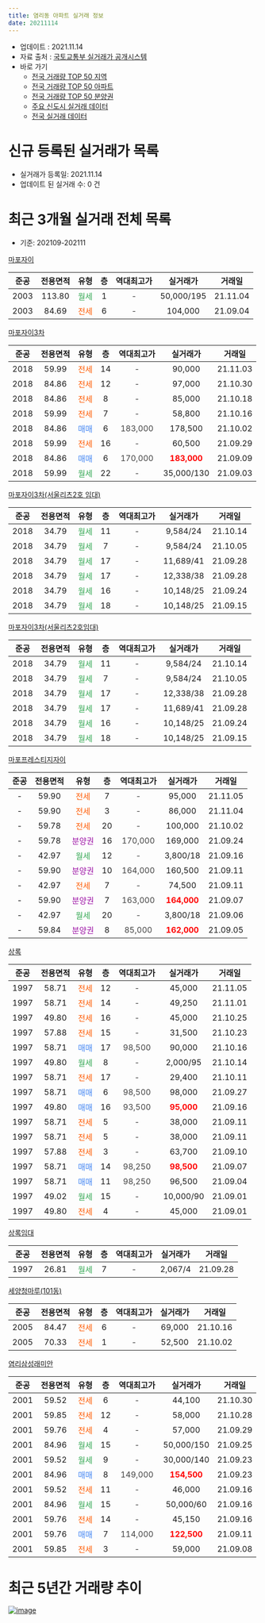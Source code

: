 ```yaml
---
title: 염리동 아파트 실거래 정보
date: 20211114
---
```


* 업데이트 : 2021.11.14
* 자료 출처 : [국토교통부 실거래가 공개시스템](http://rt.molit.go.kr)
* 바로 가기
    * [전국 거래량 TOP 50 지역](https://apt-info.github.io/apt-trade-info/tr)
    * [전국 거래량 TOP 50 아파트](https://apt-info.github.io/apt-trade-info/ta)
    * [전국 거래량 TOP 50 분양권](https://apt-info.github.io/apt-trade-info/tb)
    * [주요 신도시 실거래 데이터](https://apt-info.github.io/apt-trade-info/newtown)
    * [전국 실거래 데이터](https://apt-info.github.io/apt-trade-info/all)



<script async src="https://pagead2.googlesyndication.com/pagead/js/adsbygoogle.js"></script>
<!-- 기본광고 -->
<ins class="adsbygoogle"
     style="display:block"
     data-ad-client="ca-pub-1142216861245946"
     data-ad-slot="4805727019"
     data-ad-format="auto"
     data-full-width-responsive="true"></ins>
<script>
     (adsbygoogle = window.adsbygoogle || []).push({});
</script>


# 신규 등록된 실거래가 목록

* 실거래가 등록일: 2021.11.14
* 업데이트 된 실거래 수: 0 건




<script async src="https://pagead2.googlesyndication.com/pagead/js/adsbygoogle.js"></script>
<!-- 기본광고 -->
<ins class="adsbygoogle"
     style="display:block"
     data-ad-client="ca-pub-1142216861245946"
     data-ad-slot="4805727019"
     data-ad-format="auto"
     data-full-width-responsive="true"></ins>
<script>
     (adsbygoogle = window.adsbygoogle || []).push({});
</script>


# 최근 3개월 실거래 전체 목록
* 기준: 202109-202111


[마포자이](https://search.naver.com/search.naver?query=%EB%A7%88%ED%8F%AC%EC%9E%90%EC%9D%B4)

|준공|전용면적|유형|층|역대최고가|실거래가|거래일|
|:---:|:---:|:---:|:---:|:---:|:---:|:---:|
|2003|113.80|<span style="color:#34A853">월세</span>|1|<span style="color:#444444">-</span>|50,000/195|21.11.04|
|2003|84.69|<span style="color:#FF5A00">전세</span>|6|<span style="color:#444444">-</span>|104,000|21.09.04|

[마포자이3차](https://search.naver.com/search.naver?query=%EB%A7%88%ED%8F%AC%EC%9E%90%EC%9D%B43%EC%B0%A8)

|준공|전용면적|유형|층|역대최고가|실거래가|거래일|
|:---:|:---:|:---:|:---:|:---:|:---:|:---:|
|2018|59.99|<span style="color:#FF5A00">전세</span>|14|<span style="color:#444444">-</span>|90,000|21.11.03|
|2018|84.86|<span style="color:#FF5A00">전세</span>|12|<span style="color:#444444">-</span>|97,000|21.10.30|
|2018|84.86|<span style="color:#FF5A00">전세</span>|8|<span style="color:#444444">-</span>|85,000|21.10.18|
|2018|59.99|<span style="color:#FF5A00">전세</span>|7|<span style="color:#444444">-</span>|58,800|21.10.16|
|2018|84.86|<span style="color:#4285F3">매매</span>|6|<span style="color:#444444">183,000</span>|178,500|21.10.02|
|2018|59.99|<span style="color:#FF5A00">전세</span>|16|<span style="color:#444444">-</span>|60,500|21.09.29|
|2018|84.86|<span style="color:#4285F3">매매</span>|6|<span style="color:#444444">170,000</span>|<b><span style="color:#FF0000">183,000</span></b>|21.09.09|
|2018|59.99|<span style="color:#34A853">월세</span>|22|<span style="color:#444444">-</span>|35,000/130|21.09.03|

[마포자이3차(서울리츠2호 임대)](https://search.naver.com/search.naver?query=%EB%A7%88%ED%8F%AC%EC%9E%90%EC%9D%B43%EC%B0%A8%28%EC%84%9C%EC%9A%B8%EB%A6%AC%EC%B8%A02%ED%98%B8+%EC%9E%84%EB%8C%80%29)

|준공|전용면적|유형|층|역대최고가|실거래가|거래일|
|:---:|:---:|:---:|:---:|:---:|:---:|:---:|
|2018|34.79|<span style="color:#34A853">월세</span>|11|<span style="color:#444444">-</span>|9,584/24|21.10.14|
|2018|34.79|<span style="color:#34A853">월세</span>|7|<span style="color:#444444">-</span>|9,584/24|21.10.05|
|2018|34.79|<span style="color:#34A853">월세</span>|17|<span style="color:#444444">-</span>|11,689/41|21.09.28|
|2018|34.79|<span style="color:#34A853">월세</span>|17|<span style="color:#444444">-</span>|12,338/38|21.09.28|
|2018|34.79|<span style="color:#34A853">월세</span>|16|<span style="color:#444444">-</span>|10,148/25|21.09.24|
|2018|34.79|<span style="color:#34A853">월세</span>|18|<span style="color:#444444">-</span>|10,148/25|21.09.15|

[마포자이3차(서울리츠2호임대)](https://search.naver.com/search.naver?query=%EB%A7%88%ED%8F%AC%EC%9E%90%EC%9D%B43%EC%B0%A8%28%EC%84%9C%EC%9A%B8%EB%A6%AC%EC%B8%A02%ED%98%B8%EC%9E%84%EB%8C%80%29)

|준공|전용면적|유형|층|역대최고가|실거래가|거래일|
|:---:|:---:|:---:|:---:|:---:|:---:|:---:|
|2018|34.79|<span style="color:#34A853">월세</span>|11|<span style="color:#444444">-</span>|9,584/24|21.10.14|
|2018|34.79|<span style="color:#34A853">월세</span>|7|<span style="color:#444444">-</span>|9,584/24|21.10.05|
|2018|34.79|<span style="color:#34A853">월세</span>|17|<span style="color:#444444">-</span>|12,338/38|21.09.28|
|2018|34.79|<span style="color:#34A853">월세</span>|17|<span style="color:#444444">-</span>|11,689/41|21.09.28|
|2018|34.79|<span style="color:#34A853">월세</span>|16|<span style="color:#444444">-</span>|10,148/25|21.09.24|
|2018|34.79|<span style="color:#34A853">월세</span>|18|<span style="color:#444444">-</span>|10,148/25|21.09.15|

[마포프레스티지자이](https://search.naver.com/search.naver?query=%EB%A7%88%ED%8F%AC%ED%94%84%EB%A0%88%EC%8A%A4%ED%8B%B0%EC%A7%80%EC%9E%90%EC%9D%B4)

|준공|전용면적|유형|층|역대최고가|실거래가|거래일|
|:---:|:---:|:---:|:---:|:---:|:---:|:---:|
|-|59.90|<span style="color:#FF5A00">전세</span>|7|<span style="color:#444444">-</span>|95,000|21.11.05|
|-|59.90|<span style="color:#FF5A00">전세</span>|3|<span style="color:#444444">-</span>|86,000|21.11.04|
|-|59.78|<span style="color:#FF5A00">전세</span>|20|<span style="color:#444444">-</span>|100,000|21.10.02|
|-|59.78|<span style="color:#9C11A5">분양권</span>|16|<span style="color:#444444">170,000</span>|169,000|21.09.24|
|-|42.97|<span style="color:#34A853">월세</span>|12|<span style="color:#444444">-</span>|3,800/18|21.09.16|
|-|59.90|<span style="color:#9C11A5">분양권</span>|10|<span style="color:#444444">164,000</span>|160,500|21.09.11|
|-|42.97|<span style="color:#FF5A00">전세</span>|7|<span style="color:#444444">-</span>|74,500|21.09.11|
|-|59.90|<span style="color:#9C11A5">분양권</span>|7|<span style="color:#444444">163,000</span>|<b><span style="color:#FF0000">164,000</span></b>|21.09.07|
|-|42.97|<span style="color:#34A853">월세</span>|20|<span style="color:#444444">-</span>|3,800/18|21.09.06|
|-|59.84|<span style="color:#9C11A5">분양권</span>|8|<span style="color:#444444">85,000</span>|<b><span style="color:#FF0000">162,000</span></b>|21.09.05|

[상록](https://search.naver.com/search.naver?query=%EC%83%81%EB%A1%9D)

|준공|전용면적|유형|층|역대최고가|실거래가|거래일|
|:---:|:---:|:---:|:---:|:---:|:---:|:---:|
|1997|58.71|<span style="color:#FF5A00">전세</span>|12|<span style="color:#444444">-</span>|45,000|21.11.05|
|1997|58.71|<span style="color:#FF5A00">전세</span>|14|<span style="color:#444444">-</span>|49,250|21.11.01|
|1997|49.80|<span style="color:#FF5A00">전세</span>|16|<span style="color:#444444">-</span>|45,000|21.10.25|
|1997|57.88|<span style="color:#FF5A00">전세</span>|15|<span style="color:#444444">-</span>|31,500|21.10.23|
|1997|58.71|<span style="color:#4285F3">매매</span>|17|<span style="color:#444444">98,500</span>|90,000|21.10.16|
|1997|49.80|<span style="color:#34A853">월세</span>|8|<span style="color:#444444">-</span>|2,000/95|21.10.14|
|1997|58.71|<span style="color:#FF5A00">전세</span>|17|<span style="color:#444444">-</span>|29,400|21.10.11|
|1997|58.71|<span style="color:#4285F3">매매</span>|6|<span style="color:#444444">98,500</span>|98,000|21.09.27|
|1997|49.80|<span style="color:#4285F3">매매</span>|16|<span style="color:#444444">93,500</span>|<b><span style="color:#FF0000">95,000</span></b>|21.09.16|
|1997|58.71|<span style="color:#FF5A00">전세</span>|5|<span style="color:#444444">-</span>|38,000|21.09.11|
|1997|58.71|<span style="color:#FF5A00">전세</span>|5|<span style="color:#444444">-</span>|38,000|21.09.11|
|1997|57.88|<span style="color:#FF5A00">전세</span>|3|<span style="color:#444444">-</span>|63,700|21.09.10|
|1997|58.71|<span style="color:#4285F3">매매</span>|14|<span style="color:#444444">98,250</span>|<b><span style="color:#FF0000">98,500</span></b>|21.09.07|
|1997|58.71|<span style="color:#4285F3">매매</span>|11|<span style="color:#444444">98,250</span>|96,500|21.09.04|
|1997|49.02|<span style="color:#34A853">월세</span>|15|<span style="color:#444444">-</span>|10,000/90|21.09.01|
|1997|49.80|<span style="color:#FF5A00">전세</span>|4|<span style="color:#444444">-</span>|45,000|21.09.01|


<script async src="https://pagead2.googlesyndication.com/pagead/js/adsbygoogle.js"></script>
<!-- 기본광고 -->
<ins class="adsbygoogle"
     style="display:block"
     data-ad-client="ca-pub-1142216861245946"
     data-ad-slot="4805727019"
     data-ad-format="auto"
     data-full-width-responsive="true"></ins>
<script>
     (adsbygoogle = window.adsbygoogle || []).push({});
</script>


[상록임대](https://search.naver.com/search.naver?query=%EC%83%81%EB%A1%9D%EC%9E%84%EB%8C%80)

|준공|전용면적|유형|층|역대최고가|실거래가|거래일|
|:---:|:---:|:---:|:---:|:---:|:---:|:---:|
|1997|26.81|<span style="color:#34A853">월세</span>|7|<span style="color:#444444">-</span>|2,067/4|21.09.28|

[세양청마루(101동)](https://search.naver.com/search.naver?query=%EC%84%B8%EC%96%91%EC%B2%AD%EB%A7%88%EB%A3%A8%28101%EB%8F%99%29)

|준공|전용면적|유형|층|역대최고가|실거래가|거래일|
|:---:|:---:|:---:|:---:|:---:|:---:|:---:|
|2005|84.47|<span style="color:#FF5A00">전세</span>|6|<span style="color:#444444">-</span>|69,000|21.10.16|
|2005|70.33|<span style="color:#FF5A00">전세</span>|1|<span style="color:#444444">-</span>|52,500|21.10.02|

[염리삼성래미안](https://search.naver.com/search.naver?query=%EC%97%BC%EB%A6%AC%EC%82%BC%EC%84%B1%EB%9E%98%EB%AF%B8%EC%95%88)

|준공|전용면적|유형|층|역대최고가|실거래가|거래일|
|:---:|:---:|:---:|:---:|:---:|:---:|:---:|
|2001|59.52|<span style="color:#FF5A00">전세</span>|6|<span style="color:#444444">-</span>|44,100|21.10.30|
|2001|59.85|<span style="color:#FF5A00">전세</span>|12|<span style="color:#444444">-</span>|58,000|21.10.28|
|2001|59.76|<span style="color:#FF5A00">전세</span>|4|<span style="color:#444444">-</span>|57,000|21.09.29|
|2001|84.96|<span style="color:#34A853">월세</span>|15|<span style="color:#444444">-</span>|50,000/150|21.09.25|
|2001|59.52|<span style="color:#34A853">월세</span>|9|<span style="color:#444444">-</span>|30,000/140|21.09.23|
|2001|84.96|<span style="color:#4285F3">매매</span>|8|<span style="color:#444444">149,000</span>|<b><span style="color:#FF0000">154,500</span></b>|21.09.23|
|2001|59.52|<span style="color:#FF5A00">전세</span>|11|<span style="color:#444444">-</span>|46,000|21.09.16|
|2001|84.96|<span style="color:#34A853">월세</span>|15|<span style="color:#444444">-</span>|50,000/60|21.09.16|
|2001|59.76|<span style="color:#FF5A00">전세</span>|14|<span style="color:#444444">-</span>|45,150|21.09.16|
|2001|59.76|<span style="color:#4285F3">매매</span>|7|<span style="color:#444444">114,000</span>|<b><span style="color:#FF0000">122,500</span></b>|21.09.11|
|2001|59.85|<span style="color:#FF5A00">전세</span>|3|<span style="color:#444444">-</span>|59,000|21.09.08|



<script async src="https://pagead2.googlesyndication.com/pagead/js/adsbygoogle.js"></script>
<!-- 기본광고 -->
<ins class="adsbygoogle"
     style="display:block"
     data-ad-client="ca-pub-1142216861245946"
     data-ad-slot="4805727019"
     data-ad-format="auto"
     data-full-width-responsive="true"></ins>
<script>
     (adsbygoogle = window.adsbygoogle || []).push({});
</script>


# 최근 5년간 거래량 추이


<div style="width:100%;">
    <canvas id="deal_progress" height="200"></canvas>
</div>

<script>
new Chart(document.getElementById("deal_progress"), {
    type: 'line',
    data: {
        labels: ['16.01','16.02','16.03','16.04','16.05','16.06','16.07','16.08','16.09','16.10','16.11','16.12','17.01','17.02','17.03','17.04','17.05','17.06','17.07','17.08','17.09','17.10','17.11','17.12','18.01','18.02','18.03','18.04','18.05','18.06','18.07','18.08','18.09','18.10','18.11','18.12','19.01','19.02','19.03','19.04','19.05','19.06','19.07','19.08','19.09','19.10','19.11','19.12','20.01','20.02','20.03','20.04','20.05','20.06','20.07','20.08','20.09','20.10','20.11','20.12','21.01','21.02','21.03','21.04','21.05','21.06','21.07','21.08','21.09','21.10','21.11'],
        datasets: [{
            label: '매매/분양권',
            data: [9,11,10,23,22,28,18,17,33,27,15,14,14,15,21,17,16,25,13,19,22,11,28,25,20,23,14,12,9,11,33,26,11,3,2,16,2,1,3,9,7,20,18,22,9,31,23,10,4,5,10,4,3,38,12,16,17,10,10,25,18,8,7,9,13,5,9,13,11,2,0],
            borderColor: "rgba(66, 133, 243, 1)",
            backgroundColor: "rgba(66, 133, 243, 0.05)",
            borderWidth: 1,
            pointRadius: 0,
            fill: false,
            lineTension: 0
        },{
            label: '전/월세',
            data: [18,21,13,13,9,17,18,18,22,18,22,20,13,20,17,18,14,12,13,10,16,21,17,23,20,22,24,15,24,9,27,39,44,56,59,48,24,24,23,15,16,13,18,14,9,28,23,15,25,25,16,13,16,20,22,35,38,40,32,30,15,11,54,76,93,76,35,31,27,16,6],
            borderColor: "rgba(255, 90, 0, 1)",
            backgroundColor: "rgba(255, 90, 0, 0.05)",
            borderWidth: 1,
            pointRadius: 0,
            fill: false,
            lineTension: 0
        },{
            label: '합계',
            data: [27,32,23,36,31,45,36,35,55,45,37,34,27,35,38,35,30,37,26,29,38,32,45,48,40,45,38,27,33,20,60,65,55,59,61,64,26,25,26,24,23,33,36,36,18,59,46,25,29,30,26,17,19,58,34,51,55,50,42,55,33,19,61,85,106,81,44,44,38,18,6],
            borderColor: "rgba(0, 0, 0, 1)",
            backgroundColor: "rgba(0, 0, 0, 0.03)",
            borderWidth: 0.1,
            pointRadius: 0,
            fill: true,
            lineTension: 0
        }
        ]
    },
    options: {
        responsive: true,
        title: {
            display: false
        },
        tooltips: {
            mode: 'index',
            intersect: false
        },
        hover: {
            mode: 'nearest',
            intersect: true
        },
        scales: {
            xAxes: [{
                display: true,
                scaleLabel: {
                    display: true,
                    labelString: '년/월'
                }
            }],
            yAxes: [{
                display: true,
                ticks: {
                    suggestedMin: 0,
                },
                scaleLabel: {
                    display: true,
                    labelString: '실거래 수'
                }
            }]
        }
    }
});

</script>


[![image](https://apt-info.github.io/images/2020-01-03-apt-trade-info/1024x500.png)](https://play.google.com/store/apps/details?id=com.aptinfo.apttradeinfo)

